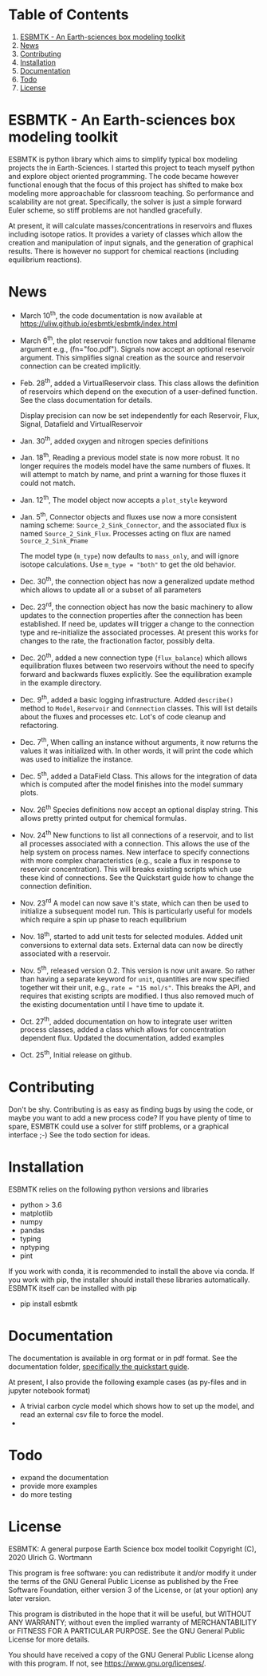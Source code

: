 
# Table of Contents

1.  [ESBMTK - An Earth-sciences box modeling toolkit](#org726c8fc)
2.  [News](#orga42cafa)
3.  [Contributing](#orgafae407)
4.  [Installation](#org945b942)
5.  [Documentation](#org62aa497)
6.  [Todo](#org758ed8c)
7.  [License](#orgbac8392)


<a id="org726c8fc"></a>

# ESBMTK - An Earth-sciences box modeling toolkit

ESBMTK is python library which aims to simplify typical box modeling
projects the in Earth-Sciences. I started this project to teach myself
python and explore object oriented programming. The code became
however functional enough that the focus of this project has shifted
to make box modeling more approachable for classroom teaching. So
performance and scalability are not great. Specifically, the solver is
just a simple forward Euler scheme, so stiff problems are not handled
gracefully.

At present, it will calculate masses/concentrations in reservoirs and
fluxes including isotope ratios. It provides a variety of classes
which allow the creation and manipulation of input signals, and the
generation of graphical results. There is however no support for
chemical reactions (including equilibrium reactions).


<a id="orga42cafa"></a>

# News

-   March 10<sup>th</sup>, the code documentation is now available at <https://uliw.github.io/esbmtk/esbmtk/index.html>

-   March 6<sup>th</sup>, the plot reservoir function now takes and additional
    filename argument e.g., (fn="foo.pdf"). Signals now accept an
    optional reservoir argument. This simplifies signal creation as the
    source and reservoir connection can be created implicitly.

-   Feb. 28<sup>th</sup>, added a VirtualReservoir class. This class allows the
    definition of reservoirs which depend on the execution of a
    user-defined function. See the class documentation for details.
    
    Display precision can now be set independently for each Reservoir,
    Flux, Signal, Datafield and VirtualReservoir

-   Jan. 30<sup>th</sup>, added oxygen and nitrogen species definitions

-   Jan. 18<sup>th</sup>, Reading a previous model state is now more robust. It no
    longer requires the models model have the same numbers of
    fluxes. It will attempt to match by name, and print a warning for
    those fluxes it could not match.

-   Jan. 12<sup>th</sup>, The model object now accepts a `plot_style` keyword

-   Jan. 5<sup>th</sup>, Connector objects and fluxes use now a more consistent
    naming scheme: `Source_2_Sink_Connector`, and the associated flux
    is named `Source_2_Sink_Flux`. Processes acting on flux are named
    `Source_2_Sink_Pname`
    
    The model type (`m_type`) now defaults to `mass_only`, and will
    ignore isotope calculations. Use `m_type = "both"` to get the old
    behavior.

-   Dec. 30<sup>th</sup>, the connection object has now a generalized update
    method which allows to update all or a subset of all parameters

-   Dec. 23<sup>rd</sup>, the connection object has now the basic machinery to
    allow updates to the connection properties after the connection has
    been established. If need be, updates will trigger a change to the
    connection type and re-initialize the associated processes. At
    present this works for changes to the rate, the fractionation
    factor, possibly delta.

-   Dec. 20<sup>th</sup>, added a new connection type (`flux_balance`) which
    allows equilibration fluxes between two reservoirs without the need
    to specify forward and backwards fluxes explicitly. See the
    equilibration example in the example directory.

-   Dec. 9<sup>th</sup>, added a basic logging infrastructure. Added `describe()`
    method to `Model`, `Reservoir` and `Connnection` classes. This will
    list details about the fluxes and processes etc. Lot's of code
    cleanup and refactoring.

-   Dec. 7<sup>th</sup>, When calling an instance without arguments, it now
    returns the values it was initialized with. In other words, it will
    print the code which was used to initialize the instance.

-   Dec. 5<sup>th</sup>, added a DataField Class. This allows for the integration of data
    which is computed after the model finishes into the model summary
    plots.

-   Nov. 26<sup>th</sup>  Species definitions now accept an optional display string. This
    allows pretty printed output for chemical formulas.

-   Nov. 24<sup>th</sup> New functions to list all connections of a reservoir, and
    to list all processes associated with a connection. This allows the
    use of the help system on process names. New interface to specify
    connections with more complex characteristics (e.g., scale a flux
    in response to reservoir concentration). This will breaks existing
    scripts which use these kind of connections. See the Quickstart
    guide how to change the connection definition.

-   Nov. 23<sup>rd</sup> A model can now save it's state, which can then be used
    to initialize a subsequent model run. This is particularly useful
    for models which require a spin up phase to reach equilibrium

-   Nov. 18<sup>th</sup>, started to add unit tests for selected modules. Added
    unit conversions to external data sets. External data can now be
    directly associated with a reservoir.

-   Nov. 5<sup>th</sup>, released version 0.2. This version is now unit aware. So
    rather than having a separate keyword for `unit`, quantities are
    now specified together wit their unit, e.g., `rate = "15
       mol/s"`. This breaks the API, and requires that existing scripts
    are modified. I thus also removed much of the existing
    documentation until I have time to update it.

-   Oct. 27<sup>th</sup>, added documentation on how to integrate user written
    process classes, added a class which allows for concentration
    dependent flux. Updated the documentation, added examples

-   Oct. 25<sup>th</sup>, Initial release on github.


<a id="orgafae407"></a>

# Contributing

Don't be shy. Contributing is as easy as finding bugs by using the
code, or maybe you want to add a new process code? If you have plenty
of time to spare, ESMBTK could use a solver for stiff problems, or a
graphical interface ;-) See the todo section for ideas.


<a id="org945b942"></a>

# Installation

ESBMTK relies on the following python versions and libraries

-   python > 3.6
-   matplotlib
-   numpy
-   pandas
-   typing
-   nptyping
-   pint

If you work with conda, it is recommended to install the above via
conda. If you work with pip, the installer should install these
libraries automatically. ESBMTK itself can be installed with pip

-   pip install esbmtk


<a id="org62aa497"></a>

# Documentation

The documentation is available in org format or in pdf format. 
See the documentation folder, [specifically the quickstart guide](https://github.com/uliw/esbmtk/blob/master/Documentation/ESBMTK-Quick-Start_Guide.org).

At present, I also provide the following example cases (as py-files
and in jupyter notebook format)

-   A trivial carbon cycle model which shows how to set up the model,
    and read an external csv file to force the model.
-   


<a id="org758ed8c"></a>

# Todo

-   expand the documentation
-   provide more examples
-   do more testing


<a id="orgbac8392"></a>

# License

ESBMTK: A general purpose Earth Science box model toolkit
Copyright (C), 2020 Ulrich G. Wortmann

This program is free software: you can redistribute it and/or modify
it under the terms of the GNU General Public License as published by
the Free Software Foundation, either version 3 of the License, or
(at your option) any later version.

This program is distributed in the hope that it will be useful,
but WITHOUT ANY WARRANTY; without even the implied warranty of
MERCHANTABILITY or FITNESS FOR A PARTICULAR PURPOSE.  See the
GNU General Public License for more details.

You should have received a copy of the GNU General Public License
along with this program.  If not, see <https://www.gnu.org/licenses/>.


